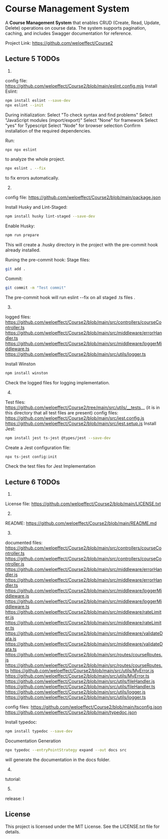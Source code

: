 
# Course Management System

A **Course Management System** that enables CRUD (Create, Read, Update, Delete) operations on course data. The system supports pagination, caching, and includes Swagger documentation for reference.

Project Link: https://github.com/weloeffect/Course2

## Lecture 5 TODOs
1. 
config file: https://github.com/weloeffect/Course2/blob/main/eslint.config.mjs
Install Eslint:
 ```bash
npm install eslint --save-dev
npx eslint --init 
   ```
During initialization:
Select "To check syntax and find problems"
Select "JavaScript modules (import/export)"
Select "None" for framework
Select "yes" for Typescript
Select "Node" for browser selection
Confirm installation of the required dependencies.

Run:
 ```bash
npx npx eslint
   ```
to analyze the whole project.

 ```bash
npx eslint . --fix
   ```
to fix errors automatically.

2. 
config file: https://github.com/weloeffect/Course2/blob/main/package.json

Install Husky and Lint-Staged:
 ```bash
npm install husky lint-staged --save-dev
   ```

Enable Husky:
 ```bash
npm run prepare
   ```
This will create a .husky directory in the project with the pre-commit hook already installed.

Runing the pre-commit hook:
Stage files:
 ```bash
git add .
   ```
Commit:
 ```bash
git commit -m "Test commit"
   ```

The pre-commit hook will run eslint --fix on all staged .ts files .

3. 
logged files: https://github.com/weloeffect/Course2/blob/main/src/controllers/courseController.ts
              https://github.com/weloeffect/Course2/blob/main/src/middleware/errorHandler.ts
              https://github.com/weloeffect/Course2/blob/main/src/middleware/loggerMiddleware.ts
              https://github.com/weloeffect/Course2/blob/main/src/utils/logger.ts

Install Winston
 ```bash
npm install winston
   ```
Check the logged files for logging implementation.

4. 
Test files: https://github.com/weloeffect/Course2/tree/main/src/utils/__tests__ (it is in this directory that all test files are present)
config files: https://github.com/weloeffect/Course2/blob/main/src/jest.config.js
              https://github.com/weloeffect/Course2/blob/main/src/jest.setup.js
Install Jest:
 ```bash
npm install jest ts-jest @types/jest --save-dev
   ```

Create a Jest configuration file:
 ```bash
npx ts-jest config:init
   ```
Check the test files for Jest Implementation


## Lecture 6 TODOs
1. 
License file: https://github.com/weloeffect/Course2/blob/main/LICENSE.txt

2. 
README: https://github.com/weloeffect/Course2/blob/main/README.md

3. 
documented files: https://github.com/weloeffect/Course2/blob/main/src/controllers/courseController.ts
                  https://github.com/weloeffect/Course2/blob/main/src/controllers/courseController.js
                  https://github.com/weloeffect/Course2/blob/main/src/middleware/errorHandler.js
                  https://github.com/weloeffect/Course2/blob/main/src/middleware/errorHandler.ts
                  https://github.com/weloeffect/Course2/blob/main/src/middleware/loggerMiddleware.js
                  https://github.com/weloeffect/Course2/blob/main/src/middleware/loggerMiddleware.ts
                  https://github.com/weloeffect/Course2/blob/main/src/middleware/rateLimiter.js
                  https://github.com/weloeffect/Course2/blob/main/src/middleware/rateLimiter.ts
                  https://github.com/weloeffect/Course2/blob/main/src/middleware/validateData.js
                  https://github.com/weloeffect/Course2/blob/main/src/middleware/validateData.ts
                  https://github.com/weloeffect/Course2/blob/main/src/routes/courseRoutes.js
                  https://github.com/weloeffect/Course2/blob/main/src/routes/courseRoutes.ts
                  https://github.com/weloeffect/Course2/blob/main/src/utils/MyError.js
                  https://github.com/weloeffect/Course2/blob/main/src/utils/MyError.ts
                  https://github.com/weloeffect/Course2/blob/main/src/utils/fileHandler.js
                  https://github.com/weloeffect/Course2/blob/main/src/utils/fileHandler.ts
                  https://github.com/weloeffect/Course2/blob/main/src/utils/logger.js
                  https://github.com/weloeffect/Course2/blob/main/src/utils/logger.ts

config files: https://github.com/weloeffect/Course2/blob/main/tsconfig.json
              https://github.com/weloeffect/Course2/blob/main/typedoc.json

Install typedoc:
 ```bash
npm install typedoc --save-dev
   ```

Documentation Generation
 ```bash
npx typedoc --entryPointStrategy expand --out docs src
   ```
will generate the documentation in the docs folder.

4. 
tutorial: 

5. 
release: l



## License

This project is licensed under the MIT License. See the LICENSE.txt file for details.